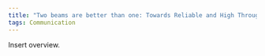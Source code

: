 ```yaml
---
title: "Two beams are better than one: Towards Reliable and High Throughput mmWave Links"
tags: Communication
---
```


Insert overview.